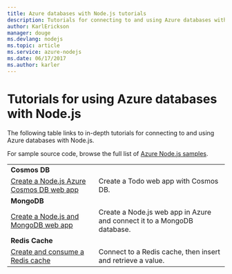```yaml
---
title: Azure databases with Node.js tutorials
description: Tutorials for connecting to and using Azure databases with Node.js.
author: KarlErickson
manager: douge
ms.devlang: nodejs
ms.topic: article
ms.service: azure-nodejs
ms.date: 06/17/2017
ms.author: karler
---
```


# Tutorials for using Azure databases with Node.js

The following table links to in-depth tutorials for connecting to and using Azure databases with Node.js. 

For sample source code, browse the full list of [Azure Node.js samples](https://azure.microsoft.com/resources/samples/?term=nodejs).

| | |
|---|---|
| **Cosmos DB** ||
| [Create a Node.js Azure Cosmos DB web app](http://docs.microsoft.com/azure/documentdb/documentdb-nodejs-application?toc=/azure/node/toc.json&bc=/azure/node/toc.json) | Create a Todo web app with Cosmos DB.  |
| **MongoDB** ||
| [Create a Node.js and MongoDB web app](http://docs.microsoft.com/azure/app-service-web/app-service-web-tutorial-nodejs-mongodb-app?toc=/azure/node/toc.json&bc=/azure/node/toc.json) | Create a Node.js web app in Azure and connect it to a MongoDB database.  |
| **Redis Cache** | |
| [Create and consume a Redis cache](http://docs.microsoft.com/azure/redis-cache/cache-nodejs-get-started?toc=/azure/node/toc.json&bc=/azure/node/toc.json) | Connect to a Redis cache, then insert and retrieve a value.
